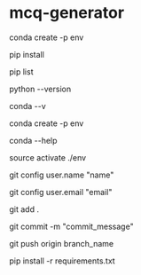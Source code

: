 # mcq-generator

conda create -p env 

pip install

pip list

python --version

conda --v

conda create -p env

conda --help

source activate ./env

git config user.name "name"

git config user.email "email"

git add .

git commit -m "commit_message"

git push origin branch_name

pip install -r requirements.txt 
